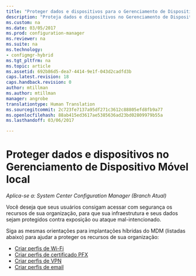 ```yaml
---
title: "Proteger dados e dispositivos para o Gerenciamento de Dispositivo Móvel local "
description: "Proteja dados e dispositivos no Gerenciamento de Dispositivo Móvel local no Configuration Manager."
ms.custom: na
ms.date: 03/05/2017
ms.prod: configuration-manager
ms.reviewer: na
ms.suite: na
ms.technology:
- configmgr-hybrid
ms.tgt_pltfrm: na
ms.topic: article
ms.assetid: 692b86d5-dea7-4414-9e1f-043d2cadfd3b
caps.latest.revision: 18
caps.handback.revision: 0
author: mtillman
ms.author: mtillman
manager: angrobe
translationtype: Human Translation
ms.sourcegitcommit: 2c723fe7137a95df271c3612c88805efd8fb9a77
ms.openlocfilehash: 88ab415ed3617ae5385636ad23bd02809979b55a
ms.lasthandoff: 03/06/2017

---
```

# <a name="protect-data-and-devices-in-on-premises-mobile-device-management"></a>Proteger dados e dispositivos no Gerenciamento de Dispositivo Móvel local

*Aplica-se a: System Center Configuration Manager (Branch Atual)*

Você deseja que seus usuários consigam acessar com segurança os recursos de sua organização, para que sua infraestrutura e seus dados sejam protegidos contra exposição ou ataque mal-intencionado.

Siga as mesmas orientações para implantações híbridas do MDM (listadas abaixo) para ajudar a proteger os recursos de sua organização:

- [Criar perfis de Wi-Fi](create-wifi-profiles.md)
- [Criar perfis de certificado PFX](create-pfx-certificate-profiles.md)
- [Criar perfis de VPN](create-vpn-profiles.md)
- [Criar perfis de email](create-exchange-activesync-profiles.md)

